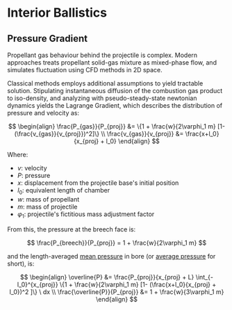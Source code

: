 # Interior Ballistics

## Pressure Gradient
Propellant gas behaviour behind the projectile is complex. Modern approaches 
treats propellant solid-gas mixture as mixed-phase flow, and simulates 
fluctuation using CFD methods in 2D space.

Classical methods employs additional assumptions to yield tractable solution.
Stipulating instantaneous diffusion of the combustion gas product to 
iso-density, and analyzing with pseudo-steady-state newtonian dynamics yields 
the Lagrange Gradient, which describes the distribution of pressure and 
velocity as:

$$
\begin{align}
\frac{P_{gas}}{P_{proj}} &= \{1 + \frac{w}{2\varphi_1 m} [1-(\frac{v_{gas}}{v_{proj}})^2]\} \\
\frac{v_{gas}}{v_{proj}} &= \frac{x+l_0}{x_{proj} + l_0}
\end{align}
$$

Where:

* $v$: velocity
* $P$: pressure
* $x$: displacement from the projectile base's initial position
* $l_0$: equivalent length of chamber
* $w$: mass of propellant
* $m$: mass of projectile
* $\varphi_1$: projectile's fictitious mass adjustment factor

From this, the pressure at the breech face is:

$$
\frac{P_{breech}}{P_{proj}} = 1 + \frac{w}{2\varphi_1 m}
$$

and the length-averaged <u>mean pressure</u> in bore (or <u>average pressure</u>
for short), is:

$$
\begin{align}
\overline{P} &= \frac{P_{proj}}{x_{proj} + L} \int_{-l_0}^{x_{proj}} \{1 + \frac{w}{2\varphi_1 m} [1- (\frac{x+l_0}{x_{proj} + l_0})^2 ]\} \ dx \\
\frac{\overline{P}}{P_{proj}} &= 1 + \frac{w}{3\varphi_1 m} 
\end{align}
$$

